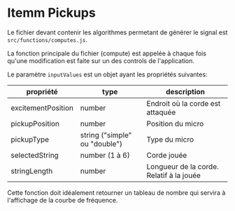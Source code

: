 # Itemm Pickups

Le fichier devant contenir les algorithmes permetant de générer le signal est `src/functions/computes.js`. 

La fonction principale du fichier (compute) est appelée à chaque fois qu'une modification est faite sur un des controls de l'application.

Le paramètre `inputValues` est un objet ayant les propriétés suivantes:

| propriété          | type                          | description                              |
| ------------------ | ----------------------------- | ---------------------------------------- |
| excitementPosition | number                        | Endroit où la corde est attaquée         |
| pickupPosition     | number                        | Position du micro                        |
| pickupType         | string ("simple" ou "double") | Type du micro                            |
| selectedString     | number (1 à 6)                | Corde jouée                              |
| stringLength       | number                        | Longueur de la corde. Relatif à la jouée |


Cette fonction doit idéalement retourner un tableau de nombre qui servira à l'affichage de la courbe de fréquence.
